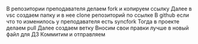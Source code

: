 В репозитории преподавателя делаем fork и копируем ссылку
Далее в vsc создаем папку и в нее clone репозиторий по ссылке
В github если что то изменилось у преподавателя есть syncfork
Тогда в проекте делаем pull
Далее создаем ветку
Вносим свои правки лучше в новый файл для ДЗ
Коммитим и отправляем